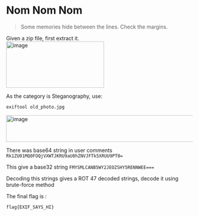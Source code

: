 # Nom Nom Nom
> Some memories hide between the lines. Check the margins.

Given a zip file, first extract it.<br>
<img width="264" height="125" alt="image" src="https://github.com/user-attachments/assets/fffac4e3-b44f-43ec-bb7f-ba8a4edcdcc7" />

As the category is Steganography, use:
```bash
exiftool old_photo.jpg
```
<img width="635" height="72" alt="image" src="https://github.com/user-attachments/assets/418fd790-6af8-4cff-9a13-2bae43e371d4" />

There was base64 string in user comments
`Rk1ZU01MQ0FOQjVXWTJKRU9aU0hZNVJFTk5XRUU9PT0=`

This give a base32 string
`FMYSMLCANB5WY2JEOZSHY5RENNWEE===`

Decoding this strings gives a ROT 47 decoded strings, decode it using brute-force method

The final flag is :
```bash
flag{EXIF_SAYS_HI}
```
